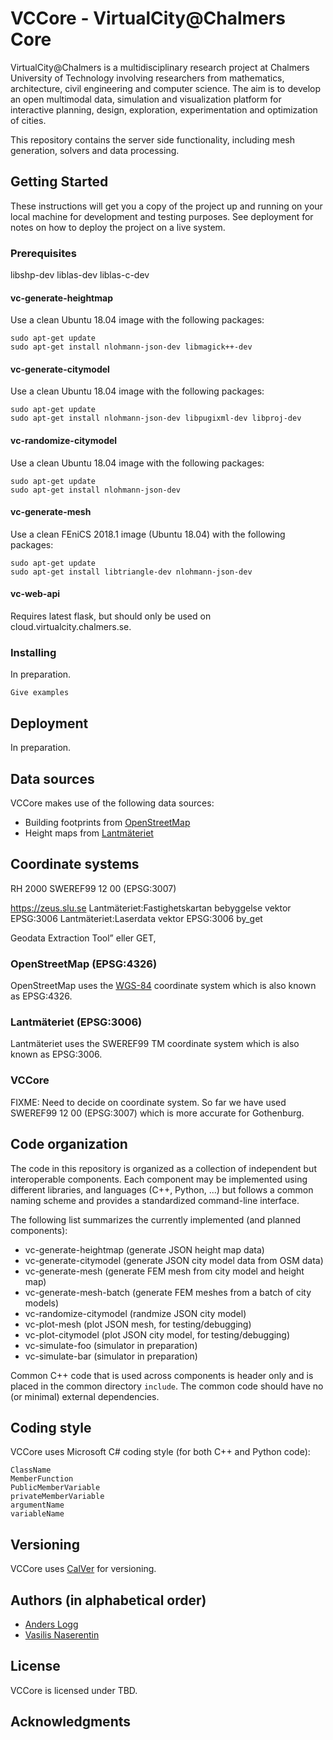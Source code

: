 # VCCore - VirtualCity@Chalmers Core

VirtualCity@Chalmers is a multidisciplinary research project at
Chalmers University of Technology involving researchers from
mathematics, architecture, civil engineering and computer science. The
aim is to develop an open multimodal data, simulation and
visualization platform for interactive planning, design, exploration,
experimentation and optimization of cities.

This repository contains the server side functionality, including
mesh generation, solvers and data processing.

## Getting Started

These instructions will get you a copy of the project up and running on your local machine for development and testing purposes. See deployment for notes on how to deploy the project on a live system.

### Prerequisites

libshp-dev liblas-dev liblas-c-dev

#### vc-generate-heightmap

Use a clean Ubuntu 18.04 image with the following packages:

```
sudo apt-get update
sudo apt-get install nlohmann-json-dev libmagick++-dev
```

#### vc-generate-citymodel

Use a clean Ubuntu 18.04 image with the following packages:

```
sudo apt-get update
sudo apt-get install nlohmann-json-dev libpugixml-dev libproj-dev
```

#### vc-randomize-citymodel

Use a clean Ubuntu 18.04 image with the following packages:

```
sudo apt-get update
sudo apt-get install nlohmann-json-dev
```

#### vc-generate-mesh

Use a clean FEniCS 2018.1 image (Ubuntu 18.04) with the following packages:

```
sudo apt-get update
sudo apt-get install libtriangle-dev nlohmann-json-dev
```
#### vc-web-api

Requires latest flask, but should only be used on cloud.virtualcity.chalmers.se.

### Installing

In preparation.

```
Give examples
```

## Deployment

In preparation.

## Data sources

VCCore makes use of the following data sources:

* Building footprints from [OpenStreetMap](https://www.openstreetmap.org)
* Height maps from [Lantmäteriet](https://www.lantmateriet.se/sv/Kartor-och-geografisk-information/Hojddata/Laserdata/laserdata-nh/)

## Coordinate systems

RH 2000
SWEREF99 12 00 (EPSG:3007)

https://zeus.slu.se
Lantmäteriet:Fastighetskartan bebyggelse vektor EPSG:3006
Lantmäteriet:Laserdata vektor EPSG:3006
by_get

Geodata Extraction Tool” eller GET,

### OpenStreetMap (EPSG:4326)

OpenStreetMap uses the [WGS-84](https://en.wikipedia.org/wiki/World_Geodetic_System#WGS84) coordinate system which is also known as EPSG:4326.

### Lantmäteriet (EPSG:3006)

Lantmäteriet uses the SWEREF99 TM coordinate system which is also known as EPSG:3006.

### VCCore

FIXME: Need to decide on coordinate system. So far we have used
SWEREF99 12 00 (EPSG:3007) which is more accurate for Gothenburg.

## Code organization

The code in this repository is organized as a collection of independent but interoperable components. Each component may be implemented using different libraries, and languages (C++, Python, ...) but follows a common naming scheme and provides a standardized command-line interface.

The following list summarizes the currently implemented (and planned components):

* vc-generate-heightmap  (generate JSON height map data)
* vc-generate-citymodel  (generate JSON city model data from OSM data)
* vc-generate-mesh       (generate FEM mesh from city model and height map)
* vc-generate-mesh-batch (generate FEM meshes from a batch of city models)
* vc-randomize-citymodel (randmize JSON city model)
* vc-plot-mesh           (plot JSON mesh, for testing/debugging)
* vc-plot-citymodel      (plot JSON city model, for testing/debugging)
* vc-simulate-foo        (simulator in preparation)
* vc-simulate-bar        (simulator in preparation)

Common C++ code that is used across components is header only and is placed in the common directory `include`. The common code should have no (or minimal) external dependencies.

## Coding style

VCCore uses Microsoft C# coding style (for both C++ and Python code):

```
ClassName
MemberFunction
PublicMemberVariable
privateMemberVariable
argumentName
variableName
```

## Versioning

VCCore uses [CalVer](https://calver.org/) for versioning.

## Authors (in alphabetical order)

* [Anders Logg](http://anders.logg.org)
* [Vasilis Naserentin](https://www.chalmers.se/en/Staff/Pages/vasnas.aspx)

## License

VCCore is licensed under TBD.

## Acknowledgments
